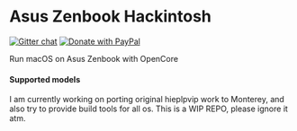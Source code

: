 # Asus Zenbook Hackintosh

[![Gitter chat](https://img.shields.io/gitter/room/nwjs/nw.js.svg?colorB=ed1965)](https://gitter.im/ASUS-ZENBOOK-HACKINTOSH/Lobby)
[![Donate with PayPal](https://img.shields.io/badge/paypal-donate-red.svg)](https://paypal.me/lebhiep)

Run macOS on Asus Zenbook with OpenCore

#### Supported models
I am currently working on porting original hieplpvip work to Monterey, and also try to provide build tools for all os.
This is a WIP REPO, please ignore it atm.
